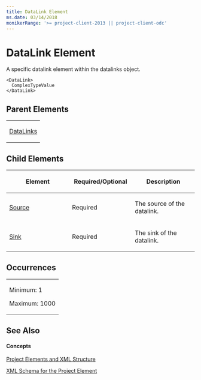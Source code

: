 ```yaml
---
title: DataLink Element
ms.date: 03/14/2018
monikerRange: '>= project-client-2013 || project-client-odc'
---
```


# DataLink Element


A specific datalink element within the datalinks object.



    <DataLink>
      ComplexTypeValue
    </DataLink>

## Parent Elements

<table>
<colgroup>
<col style="width: 100%" />
</colgroup>
<tbody>
<tr class="odd">
<td><p><a href="datalinks-element.md">DataLinks</a></p></td>
</tr>
</tbody>
</table>

## Child Elements

<table>
<colgroup>
<col style="width: 33%" />
<col style="width: 33%" />
<col style="width: 33%" />
</colgroup>
<thead>
<tr class="header">
<th><p>Element</p></th>
<th><p>Required/Optional</p></th>
<th><p>Description</p></th>
</tr>
</thead>
<tbody>
<tr class="odd">
<td><p><a href="source-element.md">Source</a></p></td>
<td><p>Required</p></td>
<td><p>The source of the datalink.</p></td>
</tr>
<tr class="even">
<td><p><a href="sink-element.md">Sink</a></p></td>
<td><p>Required</p></td>
<td><p>The sink of the datalink.</p></td>
</tr>
</tbody>
</table>

## Occurrences

<table>
<colgroup>
<col style="width: 100%" />
</colgroup>
<tbody>
<tr class="odd">
<td><p>Minimum: 1</p>
<p>Maximum: 1000</p></td>
</tr>
</tbody>
</table>

## See Also

#### Concepts

[Project Elements and XML Structure](project-elements-and-xml-structure.md)

[XML Schema for the Project Element](xml-schema-for-the-project-element.md)
